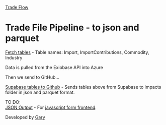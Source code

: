 [Trade Flow](/profile/trade/)
# Trade File Pipeline - to json and parquet

<!--
Colab that creates tables in pandas and sends tables to Supabase.  
The last colab sends to Github from Supabase.

First we move data from the Exiobase API into Supabase...
-->

[Fetch tables](https://colab.research.google.com/drive/1Zg9gq4WnEknW6hHGA3aP2BBlneGCqRx5?usp=sharing) - Table names: Import, ImportContributions, Commodity, Industry

Data is pulled from the Exiobase API into Azure

<!--
[ImportContributions table](https://colab.research.google.com/drive/1Ms-gDn4U7XdmCRs7zBpmmpSMuoaB-zgU)

[Commodity table](https://colab.research.google.com/drive/1Fxyfh23CXipo7O8f01XayG6BF6Kr7-In)

[Industry table](https://colab.research.google.com/drive/1ZoG9VTm9CR3X2xh_4xfv2QTUMfdE-uN0)
-->

Then we send to GitHub...

[Supabase tables to Github](https://colab.research.google.com/drive/18xCRO35WvLAZR1eDvMpgSw4asMDMQqF3#scrollTo=adFIMfPWNH2D) - Sends tables above from Supabase to impacts folder in json and parquet format.

TO DO:  
[JSON Output](https://github.com/ModelEarth/profile/tree/main/impacts/json) - For [javascript form frontend](../).


Developed by [Gary](https://dreamstudio.com/earth/)